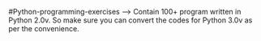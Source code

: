 #Python-programming-exercises 
--> Contain 100+ program written in Python 2.0v. So make sure you can convert the codes for Python 3.0v as per the convenience.

